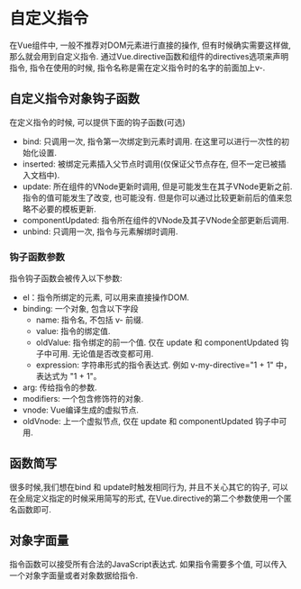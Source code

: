# 自定义指令

在Vue组件中, 一般不推荐对DOM元素进行直接的操作, 但有时候确实需要这样做, 那么就会用到自定义指令. 通过Vue.directive函数和组件的directives选项来声明指令, 指令在使用的时候, 指令名称是需在定义指令时的名字的前面加上v-. 

## 自定义指令对象钩子函数

在定义指令的时候, 可以提供下面的钩子函数(可选) 

* bind: 只调用一次, 指令第一次绑定到元素时调用. 在这里可以进行一次性的初始化设置. 
* inserted: 被绑定元素插入父节点时调用(仅保证父节点存在, 但不一定已被插入文档中). 
* update: 所在组件的VNode更新时调用, 但是可能发生在其子VNode更新之前. 指令的值可能发生了改变, 也可能没有. 但是你可以通过比较更新前后的值来忽略不必要的模板更新. 
* componentUpdated: 指令所在组件的VNode及其子VNode全部更新后调用. 
* unbind: 只调用一次, 指令与元素解绑时调用. 

### 钩子函数参数

指令钩子函数会被传入以下参数: 

* el：指令所绑定的元素, 可以用来直接操作DOM. 
* binding: 一个对象, 包含以下字段 
  * name: 指令名, 不包括 v- 前缀. 
  * value: 指令的绑定值.
  * oldValue: 指令绑定的前一个值. 仅在 update 和 componentUpdated 钩子中可用. 无论值是否改变都可用.
  * expression: 字符串形式的指令表达式. 例如 v-my-directive="1 + 1" 中，表达式为 "1 + 1"。
* arg: 传给指令的参数. 
* modifiers: 一个包含修饰符的对象.
* vnode: Vue编译生成的虚拟节点.
* oldVnode: 上一个虚拟节点, 仅在 update 和 componentUpdated 钩子中可用. 

## 函数简写

很多时候,我们想在bind 和 update时触发相同行为, 并且不关心其它的钩子, 可以在全局定义指定的时候采用简写的形式, 在Vue.directive的第二个参数使用一个匿名函数即可.

## 对象字面量

指令函数可以接受所有合法的JavaScript表达式. 如果指令需要多个值, 可以传入一个对象字面量或者对象数据给指令. 
